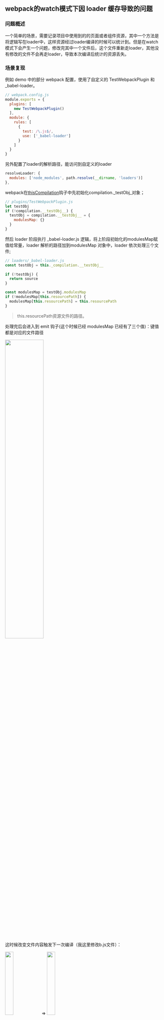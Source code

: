 ## webpack的watch模式下因 loader 缓存导致的问题
### 问题概述

一个简单的场景，需要记录项目中使用到的的页面或者组件资源，其中一个方法是将逻辑写在loader中，这样资源经过loader编译的时候可以统计到。但是在watch模式下会产生一个问题，修改完其中一个文件后，这个文件重新走loader，其他没有修改的文件不会再走loader，导致本次编译后统计的资源丢失。
### 场景复现
例如 demo 中的部分 webpack 配置，使用了自定义的 TestWebpackPlugin 和 _babel-loader。

``` javascript
// webpack.config.js
module.exports = {
  plugins: [
    new TestWebpackPlugin()
  ],
  module: {
    rules: [
      {
        test: /\.js$/,
        use: ['_babel-loader']
      }
    ]
  }
}
```
另外配置了loader的解析路径，能访问到自定义的loader
```javascript
resolveLoader: {
  modules: ['node_modules', path.resolve(__dirname, 'loaders')]
},
```

webpack在[thisCompilation](https://v4.webpack.docschina.org/api/compiler-hooks/#thiscompilation)钩子中先初始化compilation._testObj_对象；

``` javascript
// plugins/TestWebpackPlugin.js
let testObj
if (!compilation.__testObj__) {
  testObj = compilation.__testObj__ = {
    modulesMap: {}
  }
}
```

然后 loader 阶段执行 _babel-loader.js 逻辑，将上阶段初始化的modulesMap赋值给常量，loader 解析的路径加到modulesMap 对象中，loader 依次处理三个文件;

``` javascript
// loaders/_babel-loader.js
const testObj = this._compilation.__testObj__
  
if (!testObj) {
  return source
}

const modulesMap = testObj.modulesMap
if (!modulesMap[this.resourcePath]) {
  modulesMap[this.resourcePath] = this.resourcePath
}
```
> this.resourcePath资源文件的路径。

处理完后会进入到 emit 钩子(这个时候已经 modulesMap 已经有了三个值)：键值都是对应的文件路径

<img src="./public/1.png" width="50%">

这时候改变文件内容触发下一次编译（我这里修改b.js文件）：

<img src="./public/2.png" width="23%"> => <img src="./public/3.png" width="23%">

只有修改的文件会再次经过_babel-loader.js的处理，再看此时modulesMap：

<img src="./public/4.png" width="50%">

只收集到修改过的b.js的路径。

### 问题造成原因
loader默认是开启缓存功能的，而每次触发编译的过程中，都会生成一个 compilation 对象，实际上 compilation 对象是每单独一次编译的流程和数据中心，从编译开始、文件输出到最后的日志输出，都关联在 compilation 上。而控制是否需要编译（是否走缓存）的代码在webpack/lib/Compilation.js的addModule方法中：
```javascript
// webpack/lib/Compilation.js的addModule
addModule(module, cacheGroup) {
    const identifier = module.identifier();
    const alreadyAddedModule = this._modules.get(identifier);
    if (alreadyAddedModule) {
      return {
        module: alreadyAddedModule,
        issuer: false,
        build: false,
        dependencies: false
      };
    }
    const cacheName = (cacheGroup || "m") + identifier;
    if (this.cache && this.cache[cacheName]) {
      const cacheModule = this.cache[cacheName];
      if (typeof cacheModule.updateCacheModule === "function") {
        cacheModule.updateCacheModule(module);
      }
      let rebuild = true;
      if (this.fileTimestamps && this.contextTimestamps) {
        rebuild = cacheModule.needRebuild(
          this.fileTimestamps,
          this.contextTimestamps
        );
      }
      if (!rebuild) {
        cacheModule.disconnect();
        this._modules.set(identifier, cacheModule);
        this.modules.push(cacheModule);
        for (const err of cacheModule.errors) {
          this.errors.push(err);
        }
        for (const err of cacheModule.warnings) {
          this.warnings.push(err);
        }
        return {
          module: cacheModule,
          issuer: true,
          build: false,
          dependencies: true
        };
      }
      cacheModule.unbuild();
      module = cacheModule;
    }
    this._modules.set(identifier, module);
    if (this.cache) {
      this.cache[cacheName] = module;
    }
    this.modules.push(module);
    return {
      module: module,
      issuer: true,
      build: true,
      dependencies: true
    };
  }
```
这里有一个needrebuild 判断是否需要重新编译（this.fileTimestamps 、this.contextTimestamps：首次或前一次编译存储的文件最后变更记录）。

### 解决办法
###### 这里我发现一共有两个解决办法：
###### （1）强制让loader中不使用缓存,简单粗暴

<img src="./public/5.png" width="50%">

这样不管怎么修改所有的js文件都会经过_babel-laoder再次进行编译。
再次场景复现进行断点调试，能看到只修改b.js文件后index.js,a.js和b.js也都再次经过_babel-laoder的处理。

<img src="./public/6.png" width="50%">

###### （2）重写 addModule 方法
在 _babel-laoder 中用 this._module.buildInfo 保存编译过的文件（各个模块各自保存编译过的标记，当走缓存时能在plugin中读取到该标记），TestWebpackPlugin中重写 addModule 方法，保留原有逻辑判断的同时加入判断需要走缓存时（不需要重新编译的时候），手动加入缓存文件。
```javascript

const buildInfo = this._module.buildInfo
buildInfo.modulesMap = buildInfo.modulesMap || {}
buildInfo.modulesMap[this.resourcePath] = testObj.modulesMap[this.resourcePath] = this.resourcePath

```
> this._module一种 hack 写法。用于访问当前加载的 Module 对象。
```javascript
const rawAddModule = compilation.addModule
      compilation.addModule = (...args) => {
        const addModuleResult = rawAddModule.apply(compilation, args)
        if (!addModuleResult.build && addModuleResult.issuer) {
          const buildInfo = addModuleResult.module.buildInfo
          if (buildInfo.modulesMap) {
            Object.assign(testObj.modulesMap, buildInfo.modulesMap)
          }
        }
        return addModuleResult
      }
    })
```
同样再进行断点调试，首次处理三个文件依次经过处理，能看到buildInfo将处理过的文件路径进行了缓存（我这里文件路径过长所以没能展示出具体文件名，依次是index.js、a.js、b.js）：

<img src="./public/7.png" width="50%">

当修改b.js文件后，index.js和a.js文件因为走缓存会经过这步逻辑将module中保存的标记取出。

<img src="./public/8.png" width="50%">

<img src="./public/9.png" width="50%">

而b.js则还是经过_babel-loader.js的处理最后到emit钩子中成功输出所有模块：

<img src="./public/10.png" width="80%">

### 总结
只是在这个 demo 场景下，loader 中还加入了其他的处理逻辑，比如收集 modulesMap 等，所以才导致的失效。
根据实际情况，如果收集 modulesMap 的过程与新增或删除依赖无关，其实可以把modulesMap直接挂载到 compiler 对象上，也能避免这种情况。
